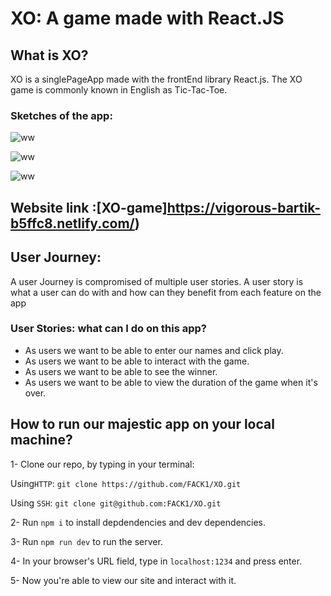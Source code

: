 # XO: A game made with React.JS

## What is XO?
XO is a singlePageApp made with the frontEnd library React.js. The XO game is commonly known in English as Tic-Tac-Toe. 

### Sketches of the app:
 ![ww](https://scontent.fjrs2-1.fna.fbcdn.net/v/t1.15752-9/51109425_299423227434237_3481739384808538112_n.jpg?_nc_cat=104&_nc_ht=scontent.fjrs2-1.fna&oh=ce1f9e94d5b7a66a94d6570be6098334&oe=5CFBBF92)
  
   ![ww](https://scontent.fjrs2-1.fna.fbcdn.net/v/t1.15752-9/51464681_363106987815936_706836571927609344_n.jpg?_nc_cat=102&_nc_ht=scontent.fjrs2-1.fna&oh=fce8ee346072dcb8d3bb0e3e5f92a262&oe=5CB617E1)
   
   ![ww](https://scontent.fjrs2-1.fna.fbcdn.net/v/t1.15752-9/51335587_336781686937837_8172463796598603776_n.jpg?_nc_cat=102&_nc_ht=scontent.fjrs2-1.fna&oh=72172ffa67884e8927cec10d43384cf3&oe=5CBFD2F0)

## Website link :[XO-game]https://vigorous-bartik-b5ffc8.netlify.com/)

## User Journey: 
A user Journey is compromised of multiple user stories. A user story is what a user can do with and how can they benefit from each feature on the app

### User Stories: what can I do on this app?

  - As users we want to be able to enter our names and click play.
  - As users we want to be able to interact with the game.
  - As users we want to be able to see the winner.
  - As users we want to be able to view the duration of the game when it's over.
  
## How to run our majestic app on your local machine?
1- Clone our repo, by typing in your terminal:

  Using`HTTP`: `git clone https://github.com/FACK1/XO.git`
  
  Using `SSH`: `git clone git@github.com:FACK1/XO.git`
  
2- Run `npm i` to install depdendencies and dev dependencies.

3- Run `npm run dev` to run the server.

4- In your browser's URL field, type in `localhost:1234` and press enter. 

5- Now you're able to view our site and interact with it. 
 

  
